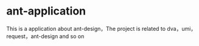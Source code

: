 # ant-application
This is a application about ant-design，The project is related to dva，umi，request，ant-design and so on
